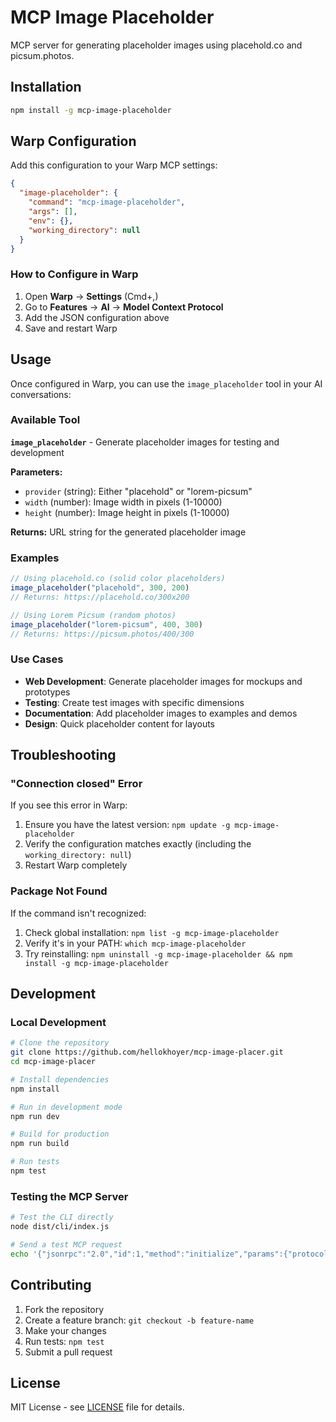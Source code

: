# MCP Image Placeholder

MCP server for generating placeholder images using placehold.co and picsum.photos.

## Installation

```bash
npm install -g mcp-image-placeholder
```

## Warp Configuration

Add this configuration to your Warp MCP settings:

```json
{
  "image-placeholder": {
    "command": "mcp-image-placeholder",
    "args": [],
    "env": {},
    "working_directory": null
  }
}
```

### How to Configure in Warp

1. Open **Warp** → **Settings** (Cmd+,)
2. Go to **Features** → **AI** → **Model Context Protocol**
3. Add the JSON configuration above
4. Save and restart Warp

## Usage

Once configured in Warp, you can use the `image_placeholder` tool in your AI conversations:

### Available Tool

**`image_placeholder`** - Generate placeholder images for testing and development

**Parameters:**
- `provider` (string): Either "placehold" or "lorem-picsum"
- `width` (number): Image width in pixels (1-10000)
- `height` (number): Image height in pixels (1-10000)

**Returns:** URL string for the generated placeholder image

### Examples

```javascript
// Using placehold.co (solid color placeholders)
image_placeholder("placehold", 300, 200)
// Returns: https://placehold.co/300x200

// Using Lorem Picsum (random photos)
image_placeholder("lorem-picsum", 400, 300)
// Returns: https://picsum.photos/400/300
```

### Use Cases

- **Web Development**: Generate placeholder images for mockups and prototypes
- **Testing**: Create test images with specific dimensions
- **Documentation**: Add placeholder images to examples and demos
- **Design**: Quick placeholder content for layouts

## Troubleshooting

### "Connection closed" Error

If you see this error in Warp:
1. Ensure you have the latest version: `npm update -g mcp-image-placeholder`
2. Verify the configuration matches exactly (including the `working_directory: null`)
3. Restart Warp completely

### Package Not Found

If the command isn't recognized:
1. Check global installation: `npm list -g mcp-image-placeholder`
2. Verify it's in your PATH: `which mcp-image-placeholder`
3. Try reinstalling: `npm uninstall -g mcp-image-placeholder && npm install -g mcp-image-placeholder`

## Development

### Local Development

```bash
# Clone the repository
git clone https://github.com/hellokhoyer/mcp-image-placer.git
cd mcp-image-placer

# Install dependencies
npm install

# Run in development mode
npm run dev

# Build for production
npm run build

# Run tests
npm test
```

### Testing the MCP Server

```bash
# Test the CLI directly
node dist/cli/index.js

# Send a test MCP request
echo '{"jsonrpc":"2.0","id":1,"method":"initialize","params":{"protocolVersion":"2025-03-26","capabilities":{},"clientInfo":{"name":"test","version":"1.0.0"}}}' | node dist/cli/index.js
```

## Contributing

1. Fork the repository
2. Create a feature branch: `git checkout -b feature-name`
3. Make your changes
4. Run tests: `npm test`
5. Submit a pull request

## License

MIT License - see [LICENSE](LICENSE) file for details.
